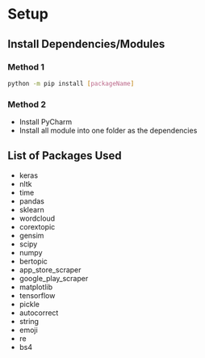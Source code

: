 # Setup
## Install Dependencies/Modules
### Method 1
```bash
python -m pip install [packageName]
```
### Method 2
- Install PyCharm
- Install all module into one folder as the dependencies

## List of Packages Used
- keras
- nltk
- time
- pandas
- sklearn
- wordcloud
- corextopic
- gensim
- scipy
- numpy
- bertopic
- app_store_scraper
- google_play_scraper
- matplotlib
- tensorflow
- pickle
- autocorrect
- string
- emoji
- re
- bs4
